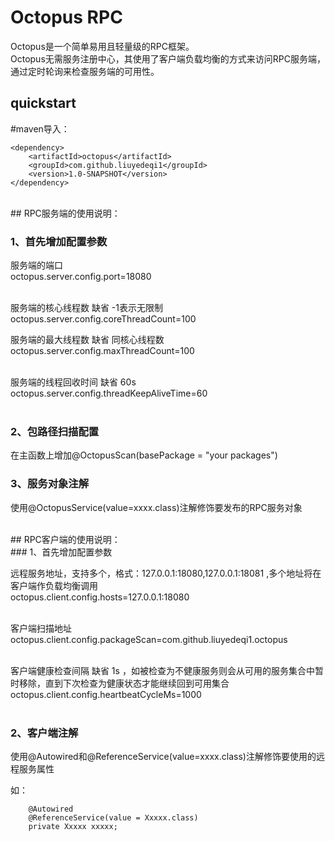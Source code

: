 # Octopus RPC
Octopus是一个简单易用且轻量级的RPC框架。 <br/>
Octopus无需服务注册中心，其使用了客户端负载均衡的方式来访问RPC服务端，通过定时轮询来检查服务端的可用性。

## quickstart
#maven导入：
```
<dependency>
    <artifactId>octopus</artifactId>
    <groupId>com.github.liuyedeqi1</groupId>
    <version>1.0-SNAPSHOT</version>
</dependency>
```

<br/>
## RPC服务端的使用说明：

### 1、首先增加配置参数 <br/>

服务端的端口<br/>
octopus.server.config.port=18080<br/><br/>

服务端的核心线程数  缺省 -1表示无限制<br/>
octopus.server.config.coreThreadCount=100<br/>

服务端的最大线程数  缺省 同核心线程数<br/>
octopus.server.config.maxThreadCount=100<br/><br/>

服务端的线程回收时间 缺省 60s<br/>
octopus.server.config.threadKeepAliveTime=60<br/><br/>

### 2、包路径扫描配置
在主函数上增加@OctopusScan(basePackage = "your packages")<br/>

### 3、服务对象注解
使用@OctopusService(value=xxxx.class)注解修饰要发布的RPC服务对象<br/>

<br/>
##  RPC客户端的使用说明：<br/>
###  1、首先增加配置参数<br/>

远程服务地址，支持多个，格式：127.0.0.1:18080,127.0.0.1:18081 ,多个地址将在客户端作负载均衡调用<br/>
octopus.client.config.hosts=127.0.0.1:18080<br/><br/>

客户端扫描地址<br/>
octopus.client.config.packageScan=com.github.liuyedeqi1.octopus<br/><br/>

客户端健康检查间隔 缺省 1s ，如被检查为不健康服务则会从可用的服务集合中暂时移除，直到下次检查为健康状态才能继续回到可用集合<br/>
octopus.client.config.heartbeatCycleMs=1000<br/><br/>

### 2、客户端注解
使用@Autowired和@ReferenceService(value=xxxx.class)注解修饰要使用的远程服务属性<br/>

如：
```
    @Autowired
    @ReferenceService(value = Xxxxx.class)
    private Xxxxx xxxxx;
```
